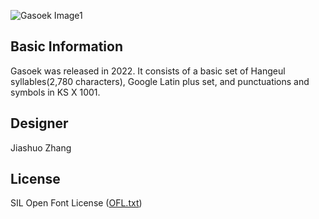 ![Gasoek Image1](Documentation/images/Gasoek_intro)


## Basic Information
Gasoek was released in 2022. 
It consists of a basic set of Hangeul syllables(2,780 characters), Google Latin plus set, and punctuations and symbols in KS X 1001.


## Designer
Jiashuo Zhang

## License
SIL Open Font License ([OFL.txt](OFL.txt))
